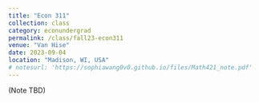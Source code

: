 ```yaml
---
title: "Econ 311"
collection: class
category: econundergrad
permalink: /class/fall23-econ311
venue: "Van Hise"
date: 2023-09-04
location: "Madison, WI, USA"
# notesurl: 'https://sophiawang0v0.github.io/files/Math421_note.pdf'
---
```


(Note TBD)